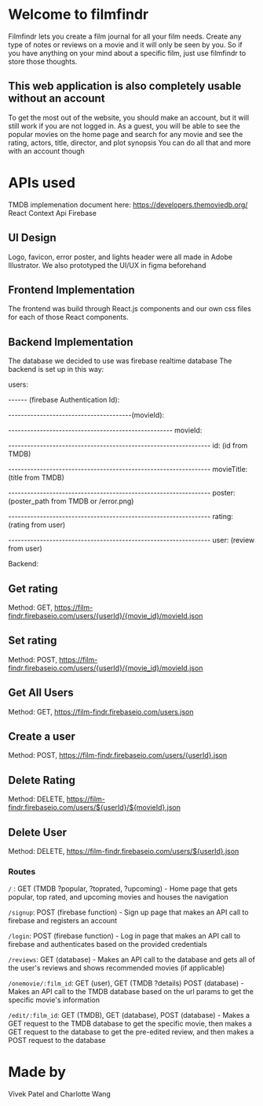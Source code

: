 # Welcome to filmfindr

Filmfindr lets you create a film journal for all your film needs. Create any type of notes or reviews on a movie and it will only be seen by you.
So if you have anything on your mind about a specific film, just use filmfindr to store those thoughts.

## This web application is also completely usable without an account

To get the most out of the website, you should make an account, but it will still work if you are not logged in.
As a guest, you will be able to see the popular movies on the home page and search for any movie and see the rating, actors, title, director, and plot synopsis
You can do all that and more with an account though

# APIs used

TMDB implemenation document here: https://developers.themoviedb.org/
React Context Api
Firebase

## UI Design

Logo, favicon, error poster, and lights header were all made in Adobe Illustrator. We also prototyped the UI/UX in figma beforehand

## Frontend Implementation

The frontend was build through React.js components and our own css files for each of those React components.

## Backend Implementation

The database we decided to use was firebase realtime database
The backend is set up in this way:

users:

------ (firebase Authentication Id):

---------------------------------------(movieId):

---------------------------------------------------- movieId:

---------------------------------------------------------------- id: (id from TMDB)

---------------------------------------------------------------- movieTitle: (title from TMDB)

---------------------------------------------------------------- poster: (poster_path from TMDB or /error.png)

---------------------------------------------------------------- rating: (rating from user)

---------------------------------------------------------------- user: (review from user)

Backend:

## Get rating

Method: GET, https://film-findr.firebaseio.com/users/{userId}/{movie_id}/movieId.json

## Set rating

Method: POST, https://film-findr.firebaseio.com/users/{userId}/{movie_id}/movieId.json

## Get All Users

Method: GET, https://film-findr.firebaseio.com/users.json

## Create a user

Method: POST, https://film-findr.firebaseio.com/users/{userId}.json

## Delete Rating

Method: DELETE, https://film-findr.firebaseio.com/users/${userId}/${movieId}.json

## Delete User

Method: DELETE, https://film-findr.firebaseio.com/users/${userId}.json

### Routes

`/` : GET (TMDB ?popular, ?toprated, ?upcoming) - Home page that gets popular, top rated, and upcoming movies and houses the navigation

`/signup`: POST (firebase function) - Sign up page that makes an API call to firebase and registers an account

`/login`: POST (firebase function) - Log in page that makes an API call to firebase and authenticates based on the provided credentials

`/reviews`: GET (database) - Makes an API call to the database and gets all of the user's reviews and shows recommended movies (if applicable)

`/onemovie/:film_id`: GET (user), GET (TMDB ?details) POST (database) - Makes an API call to the TMDB database based on the url params to get the specific movie's information

`/edit/:film_id`: GET (TMDB), GET (database), POST (database) - Makes a GET request to the TMDB database to get the specific movie, then makes a GET request to the database to get the pre-edited review, and then makes a POST request to the database

# Made by

Vivek Patel and Charlotte Wang
